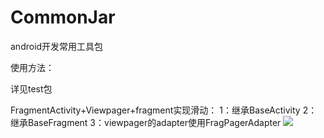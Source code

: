 # CommonJar
android开发常用工具包

使用方法：

详见test包

FragmentActivity+Viewpager+fragment实现滑动：
1：继承BaseActivity
2：继承BaseFragment
3：viewpager的adapter使用FragPagerAdapter
![](https://github.com/wangyi793797714/CommonJar/tree/master/screenfolder/viewpager.png)
